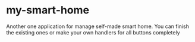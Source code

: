 # my-smart-home
Another one application for manage self-made smart home. You can finish the existing ones or make your own handlers for all buttons completely
